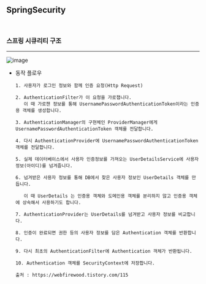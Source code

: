 ## SpringSecurity
```
  
```

### 스프링 시큐리티 구조
----
![image](https://user-images.githubusercontent.com/76584547/123547724-e0201100-d79c-11eb-813d-70985ef6479a.png)

+ 동작 플로우
  ```
  1. 사용자가 로그인 정보와 함께 인증 요청(Http Request) 
  
  2. AuthenticationFilter가 이 요청을 가로챕니다. 
     이 때 가로챈 정보를 통해 UsernamePasswordAuthenticationToken이라는 인증용 객체를 생성합니다. 
  
  3. AuthenticationManager의 구현체인 ProviderManager에게 UsernamePasswordAuthenticationToken 객체를 전달합니다. 
  
  4. 다시 AuthenticationProvider에 UsernamePasswordAuthenticationToken 객체를 전달합니다. 
  
  5. 실제 데이터베이스에서 사용자 인증정보를 가져오는 UserDetailsService에 사용자 정보(아이디)를 넘겨줍니다. 
  
  6. 넘겨받은 사용자 정보를 통해 DB에서 찾은 사용자 정보인 UserDetails 객체를 만듭니다.  
  
     이 때 UserDetails 는 인증용 객체와 도메인용 객체를 분리하지 않고 인증용 객체에 상속해서 사용하기도 합니다. 
  
  7. AuthenticationProvider는 UserDetails를 넘겨받고 사용자 정보를 비교합니다. 
  
  8. 인증이 완료되면 권한 등의 사용자 정보를 담은 Authentication 객체를 반환합니다. 
  
  9. 다시 최초의 AuthenticationFilter에 Authentication 객체가 반환됩니다. 
  
  10. Authentication 객체를 SecurityContext에 저장합니다.

  출처 : https://webfirewood.tistory.com/115
  ```
  
  

